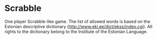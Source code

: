 # Scrabble

One player Scrabble-like game. The list of allowed words is based on the Estonian descriptive dictionary (http://www.eki.ee/dict/ekss/index.cgi).
All rights to the dictionary belong to the Institute of the Estonian Language.

